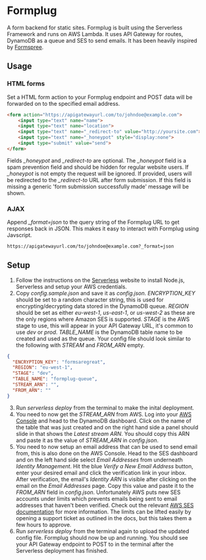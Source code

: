 # Formplug
A form backend for static sites. Formplug is built using the Serverless Framework and runs on AWS Lambda. It uses API Gateway for routes, DynamoDB as a queue and SES to send emails. It has been heavily inspired by [Formspree](https://formspree.io/).

## Usage
### HTML forms
Set a HTML form action to your Formplug endpoint and POST data will be forwarded on to the specified email address.
``` html
<form action="https://apigatewayurl.com/to/johndoe@example.com">
    <input type="text" name="name">
    <input type="text" name="location">
    <input type="text" name="_redirect-to" value="http://yoursite.com">
    <input type="text" name="_honeypot" style="display:none">
    <input type="submit" value="send">
</form>
```
Fields *_honeypot* and *_redirect-to* are optional. The *_honeypot* field is a spam prevention field and should be hidden for regular website users. If *_honeypot* is not empty the request will be ignored. If provided, users will be redirected to the *_redirect-to* URL after form submission. If this field is missing a generic 'form submission successfully made' message will be shown.

### AJAX
Append *_format=json* to the query string of the Formplug URL to get responses back in JSON. This makes it easy to interact with Formplug using Javscript.
``` html
https://apigatewayurl.com/to/johndoe@example.com?_format=json
```

## Setup
1. Follow the instructions on the [Serverless](https://serverless.com/framework/docs/providers/aws/guide/installation) website to install Node.js, Serverless and setup your AWS credentials.
2. Copy *config.sample.json* and save it as *config.json*. *ENCRYPTION_KEY* should be set to a random character string, this is used for encrypting/decrypting data stored in the DynamoDB queue. *REGION* should be set as either *eu-west-1*, *us-east-1*, or *us-west-2* as these are the only regions where Amazon SES is supported. *STAGE* is the AWS stage to use, this will appear in your API Gateway URL, it's common to use *dev* or *prod*. *TABLE_NAME* is the DynamoDB table name to be created and used as the queue. Your config file should look similar to the following with *STREAM* and *FROM_ARN* empty.
``` json
{
  "ENCRYPTION_KEY": "formsaregreat",
  "REGION": "eu-west-1",
  "STAGE": "dev",
  "TABLE_NAME": "formplug-queue",
  "STREAM_ARN": "",
  "FROM_ARN": ""
}
```
3. Run *serverless deploy* from the terminal to make the inital deployment.
4. You need to now get the *STREAM_ARN* from AWS. Log into your [AWS Console](https://aws.amazon.com) and head to the DynamoDB dashboard. Click on the name of the table that was just created and on the right hand side a panel should slide in that shows the *Latest stream ARN*. You should copy this ARN and paste it as the value of *STREAM_ARN* in *config.json*.
5. You need to now setup an email address that can be used to send email from, this is also done on the AWS Console. Head to the SES dashboard and on the left hand side select *Email Addresses* from underneath *Identity Management*. Hit the blue *Verify a New Email Address* button, enter your desired email and click the verification link in your inbox. After verification, the email's *Identity ARN* is visible after clicking on the email on the *Email Addresses* page. Copy this value and paste it to the *FROM_ARN* field in *config.json*. Unfortunately AWS puts new SES accounts under limits which prevents emails being sent to email addresses that haven't been verified. Check out the relevant [AWS SES documentation](http://docs.aws.amazon.com/ses/latest/DeveloperGuide/request-production-access.html) for more information. The limits can be lifted easily by opening a support ticket as outlined in the docs, but this takes them a few hours to approve.
6. Run *serverless deploy* from the terminal again to upload the updated config file. Formplug should now be up and running. You should see your API Gateway endpoint to POST to in the terminal after the Serverless deployment has finished.

